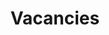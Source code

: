 ---
layout: page
title: Vacancies
permalink: /vacancies/
description: <h5> CIAI at MBZUAI is looking for post-doctoral fellows in ML, ML systems, causal representation learning, computational biology, computer vision, natural language processing, explainable AI, and other fields. Please send your CV to <a href=mailto:guangyi.chen@mbzuai.ac.ae>Guangyi.Chen@mbzuai.ac.ae</a> if you are interested.<br><br> The center is always on the lookout for highly experienced senior systems and machine learning engineers and programmers. They must be passionate about building systems. <br><br> MBZUAI offers a highly competitive salary package and computing facilities, as well as freedom, collaboration, and opportunities to work with world-renowned faculty and students on a long-term basis. </h5>
nav: true
---